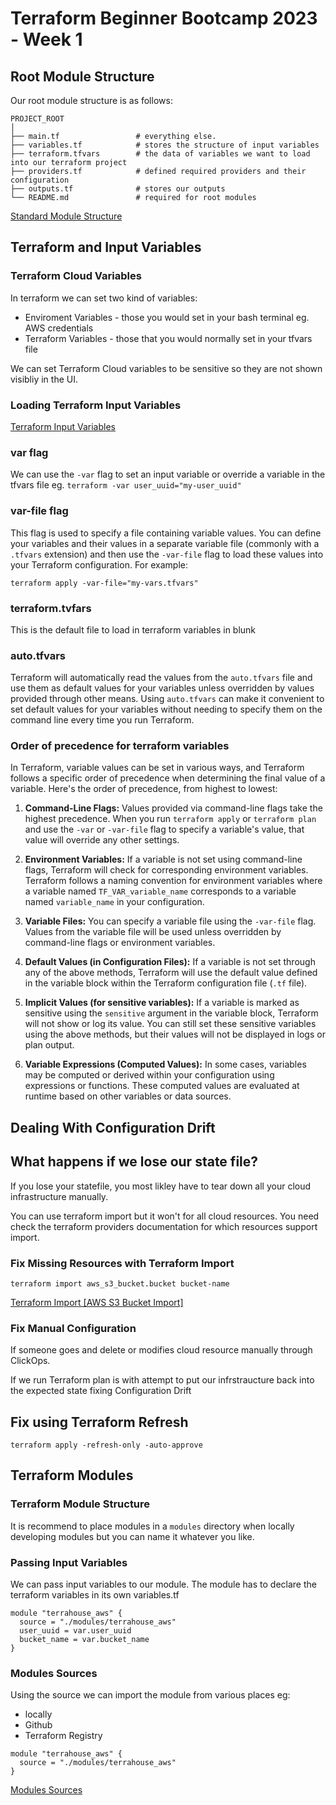 # Terraform Beginner Bootcamp 2023 - Week 1

## Root Module Structure

Our root module structure is as follows:

```
PROJECT_ROOT
│
├── main.tf                 # everything else.
├── variables.tf            # stores the structure of input variables
├── terraform.tfvars        # the data of variables we want to load into our terraform project
├── providers.tf            # defined required providers and their configuration
├── outputs.tf              # stores our outputs
└── README.md               # required for root modules
```

[Standard Module Structure](https://developer.hashicorp.com/terraform/language/modules/develop/structure)

## Terraform and Input Variables

### Terraform Cloud Variables

In terraform we can set two kind of variables:

- Enviroment Variables - those you would set in your bash terminal eg. AWS credentials
- Terraform Variables - those that you would normally set in your tfvars file

We can set Terraform Cloud variables to be sensitive so they are not shown visibliy in the UI.

### Loading Terraform Input Variables

[Terraform Input Variables](https://developer.hashicorp.com/terraform/language/values/variables)

### var flag

We can use the `-var` flag to set an input variable or override a variable in the tfvars file eg. `terraform -var user_uuid="my-user_uuid"`

### var-file flag
This flag is used to specify a file containing variable values. You can define your variables and their values in a separate variable file (commonly with a `.tfvars` extension) and then use the `-var-file` flag to load these values into your Terraform configuration. For example:
```
terraform apply -var-file="my-vars.tfvars"
```

### terraform.tvfars
This is the default file to load in terraform variables in blunk

### auto.tfvars

Terraform will automatically read the values from the `auto.tfvars` file and use them as default values for your variables unless overridden by values provided through other means. Using `auto.tfvars` can make it convenient to set default values for your variables without needing to specify them on the command line every time you run Terraform.

### Order of precedence for terraform variables

In Terraform, variable values can be set in various ways, and Terraform follows a specific order of precedence when determining the final value of a variable. Here's the order of precedence, from highest to lowest:

1. **Command-Line Flags:** Values provided via command-line flags take the highest precedence. When you run `terraform apply` or `terraform plan` and use the `-var` or `-var-file` flag to specify a variable's value, that value will override any other settings.

2. **Environment Variables:** If a variable is not set using command-line flags, Terraform will check for corresponding environment variables. Terraform follows a naming convention for environment variables where a variable named `TF_VAR_variable_name` corresponds to a variable named `variable_name` in your configuration.

3. **Variable Files:** You can specify a variable file using the `-var-file` flag. Values from the variable file will be used unless overridden by command-line flags or environment variables.

4. **Default Values (in Configuration Files):** If a variable is not set through any of the above methods, Terraform will use the default value defined in the variable block within the Terraform configuration file (`.tf` file).

5. **Implicit Values (for sensitive variables):** If a variable is marked as sensitive using the `sensitive` argument in the variable block, Terraform will not show or log its value. You can still set these sensitive variables using the above methods, but their values will not be displayed in logs or plan output.

6. **Variable Expressions (Computed Values):** In some cases, variables may be computed or derived within your configuration using expressions or functions. These computed values are evaluated at runtime based on other variables or data sources.

## Dealing With Configuration Drift


## What happens if we lose our state file?

If you lose your statefile, you most likley have to tear down all your cloud infrastructure manually.

You can use terraform import but it won't for all cloud resources. You need check the terraform providers documentation for which resources support import.

### Fix Missing Resources with Terraform Import

`terraform import aws_s3_bucket.bucket bucket-name`

[Terraform Import [AWS S3 Bucket Import]](https://registry.terraform.io/providers/hashicorp/aws/latest/docs/resources/s3_bucket#import)

### Fix Manual Configuration
If someone goes and delete or modifies cloud resource manually through ClickOps.

If we run Terraform plan is with attempt to put our infrstraucture back into the expected state fixing Configuration Drift

## Fix using Terraform Refresh

```
terraform apply -refresh-only -auto-approve
```

## Terraform Modules

### Terraform Module Structure

It is recommend to place modules in a `modules` directory when locally developing modules but you can name it whatever you like.

### Passing Input Variables

We can pass input variables to our module. The module has to declare the terraform variables in its own variables.tf

```
module "terrahouse_aws" {
  source = "./modules/terrahouse_aws"
  user_uuid = var.user_uuid
  bucket_name = var.bucket_name
}
```

### Modules Sources

Using the source we can import the module from various places eg:

- locally
- Github
- Terraform Registry

```
module "terrahouse_aws" {
  source = "./modules/terrahouse_aws"
}
```

[Modules Sources](https://developer.hashicorp.com/terraform/language/modules/sources)